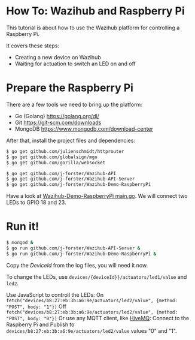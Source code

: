 # How To: Wazihub and Raspberry Pi

This tutorial is about how to use the Wazihub platform for controlling a Raspberry Pi.

It covers these steps:
- Creating a new device on Wazihub
- Waiting for actuation to switch an LED on and off

# Prepare the Raspberry Pi

There are a few tools we need to bring up the platform:
- Go (Golang) https://golang.org/dl/
- Git https://git-scm.com/downloads
- MongoDB https://www.mongodb.com/download-center

After that, install the project files and dependencies:

```bash
$ go get github.com/julienschmidt/httprouter
$ go get github.com/globalsign/mgo
$ go get github.com/gorilla/websocket

$ go get github.com/j-forster/Wazihub-API
$ go get github.com/j-forster/Wazihub-API-Server
$ go get github.com/j-forster/Wazihub-Demo-RaspberryPi
```

Have a look at [Wazihub-Demo-RaspberryPi main.go](https://github.com/j-forster/Wazihub-Demo-RaspberryPi/blob/master/main.go). We will connect two LEDs to GPIO 18 and 23.

# Run it!

```bash
$ mongod &
$ go run github.com/j-forster/Wazihub-API-Server &
$ go run github.com/j-forster/Wazihub-Demo-RaspberryPi &
```

Copy the *DeviceId* from the log files, you will need it now.

To change the LEDs, use `devices/{deviceId}}/actuators/led1/value` and `led2`.

Use JavaScript to controll the LEDs:
On `fetch("devices/b8:27:eb:3b:a6:9e/actuators/led2/value", {method: "POST", body: "1"})`
Off `fetch("devices/b8:27:eb:3b:a6:9e/actuators/led2/value", {method: "POST", body: "0"})`
Or use any MQTT client, like [HiveMQ](http://www.hivemq.com/demos/websocket-client/):
Connect to the Raspberry Pi and Publish to `devices/b8:27:eb:3b:a6:9e/actuators/led2/value` values "0" and "1".
